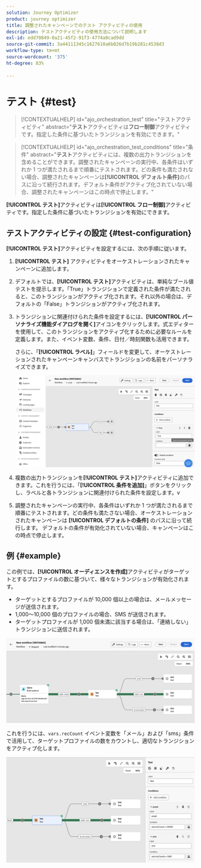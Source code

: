 ```yaml
---
solution: Journey Optimizer
product: journey optimizer
title: 調整されたキャンペーンでのテスト アクティビティの使用
description: テストアクティビティの使用方法について説明します
exl-id: edd70849-0a21-45f2-91f3-4774a0cad9dd
source-git-commit: 3a44111345c1627610a6b026d7b19b281c4538d3
workflow-type: tm+mt
source-wordcount: '375'
ht-degree: 83%

---
```



# テスト {#test}

>[!CONTEXTUALHELP]
>id="ajo_orchestration_test"
>title="テストアクティビティ"
>abstract="**テスト**&#x200B;アクティビティは&#x200B;**フロー制御**&#x200B;アクティビティです。指定した条件に基づいたトランジションを有効にできます。"

>[!CONTEXTUALHELP]
>id="ajo_orchestration_test_conditions"
>title="条件"
>abstract="**テスト**&#x200B;アクティビティには、複数の出力トランジションを含めることができます。調整されたキャンペーンの実行中、各条件はいずれか 1 つが満たされるまで順番にテストされます。どの条件も満たされない場合、調整されたキャンペーンは&#x200B;**[!UICONTROL デフォルト条件]**&#x200B;のパスに沿って続行されます。デフォルト条件がアクティブ化されていない場合、調整されたキャンペーンはこの時点で停止します。"

**[!UICONTROL テスト]**&#x200B;アクティビティは&#x200B;**[!UICONTROL フロー制御]**&#x200B;アクティビティです。指定した条件に基づいたトランジションを有効にできます。

## テストアクティビティの設定 {#test-configuration}

**[!UICONTROL テスト]**&#x200B;アクティビティを設定するには、次の手順に従います。

1. **[!UICONTROL テスト]** アクティビティをオーケストレーションされたキャンペーンに追加します。

1. デフォルトでは、**[!UICONTROL テスト]**&#x200B;アクティビティは、単純なブール値テストを提示します。「True」トランジションで定義された条件が満たされると、このトランジションがアクティブ化されます。それ以外の場合は、デフォルトの「False」トランジションがアクティブ化されます。

1. トランジションに関連付けられた条件を設定するには、**[!UICONTROL パーソナライズ機能ダイアログを開く]**&#x200B;アイコンをクリックします。式エディターを使用して、このトランジションをアクティブ化するために必要なルールを定義します。また、イベント変数、条件、日付／時刻関数も活用できます。

   さらに、「**[!UICONTROL ラベル]**」フィールドを変更して、オーケストレーションされたキャンペーンキャンバスでトランジションの名前をパーソナライズできます。

   ![](../assets/workflow-test-default.png)

1. 複数の出力トランジションを&#x200B;**[!UICONTROL テスト]**&#x200B;アクティビティに追加できます。これを行うには、「**[!UICONTROL 条件を追加]**」ボタンをクリックし、ラベルと各トランジションに関連付けられた条件を設定します。v
1. 調整されたキャンペーンの実行中、各条件はいずれか 1 つが満たされるまで順番にテストされます。どの条件も満たさない場合、オーケストレーションされたキャンペーンは **[!UICONTROL デフォルトの条件]** のパスに沿って続行します。 デフォルトの条件が有効化されていない場合、キャンペーンはこの時点で停止します。

## 例 {#example}

この例では、**[!UICONTROL オーディエンスを作成]**&#x200B;アクティビティがターゲットとするプロファイルの数に基づいて、様々なトランジションが有効化されます。

* ターゲットとするプロファイルが 10,000 個以上の場合は、メールメッセージが送信されます。
* 1,000～10,000 個のプロファイルの場合、SMS が送信されます。
* ターゲットプロファイルが 1,000 個未満に該当する場合は、「連絡しない」トランジションに送信されます。

![](../assets/workflow-test-example.png)

これを行うには、`vars.recCount` イベント変数を「メール」および「sms」条件で活用して、ターゲットプロファイルの数をカウントし、適切なトランジションをアクティブ化します。

![](../assets/workflow-test-example-config.png)
